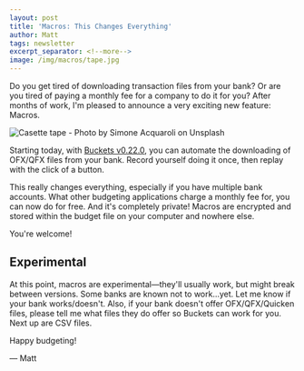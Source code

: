 ```yaml
---
layout: post
title: 'Macros: This Changes Everything'
author: Matt
tags: newsletter
excerpt_separator: <!--more-->
image: /img/macros/tape.jpg
---
```


Do you get tired of downloading transaction files from your bank?  Or are you tired of paying a monthly fee for a company to do it for you?  After months of work, I'm pleased to announce a very exciting new feature: Macros.

![Casette tape - Photo by Simone Acquaroli on Unsplash]({{site.url}}/img/macros/tape.jpg)

<!--more-->

Starting today, with [Buckets v0.22.0](https://github.com/buckets/application/releases/latest), you can automate the downloading of OFX/QFX files from your bank.  Record yourself doing it once, then replay with the click of a button.

This really changes everything, especially if you have multiple bank accounts.  What other budgeting applications charge a monthly fee for, you can now do for free.  And it's completely private!  Macros are encrypted and stored within the budget file on your computer and nowhere else.

You're welcome!

## Experimental 

At this point, macros are experimental&mdash;they'll usually work, but might break between versions.  Some banks are known not to work...yet.  Let me know if your bank works/doesn't.  Also, if your bank doesn't offer OFX/QFX/Quicken files, please tell me what files they do offer so Buckets can work for you.  Next up are CSV files.

Happy budgeting!

&mdash; Matt
